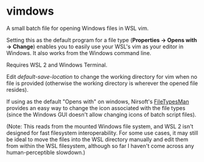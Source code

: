 # vimdows

A small batch file for opening Windows files in WSL vim.

Setting this as the default program for a file type (**Properties -> Opens with -> Change**) enables you to easily use your WSL's vim as your editor in Windows. It also works from the Windows command line.

Requires WSL 2 and Windows Terminal.

Edit *default-save-location* to change the working directory for vim when no file is provided (otherwise the working directory is wherever the opened file resides).

If using as the default "Opens with" on windows, Nirsoft's [FileTypesMan](http://www.nirsoft.net/utils/file_types_manager.html) provides an easy way to change the icon associated with the file types (since the Windows GUI doesn't allow changing icons of batch script files).

(Note: This reads from the mounted Windows file system, and WSL 2 isn't designed for fast filesystem interoperability. For some use cases, it may still be ideal to move the files into the WSL directory manually and edit them from within the WSL filesystem, although so far I haven't come across any human-perceptible slowdown.)
